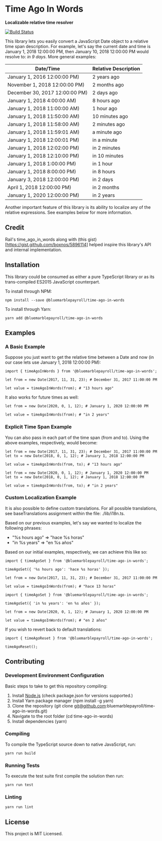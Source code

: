 # Time Ago In Words

**Localizable relative time resolver**

[![Build Status](https://travis-ci.org/bluemarblepayroll/time-ago-in-words.svg?branch=master)](https://travis-ci.org/bluemarblepayroll/time-ago-in-words)

This library lets you easily convert a JavaScript Date object to a relative time span description.  For example, let's say the
current date and time is January 1, 2018 12:00:00 PM, then January 10, 2018 12:00:00 PM would resolve to: *in 9 days*.  More general examples:

| Date/Time                       | Relative Description |
| ------------------------------- | -------------------- |
| January 1, 2016 12:00:00 PM)    | 2 years ago          |
| November 1, 2018 12:00:00 PM)   | 2 months ago         |
| December 30, 2017 12:00:00 PM)  | 2 days ago           |
| January 1, 2018 4:00:00 AM)     | 8 hours ago          |
| January 1, 2018 11:00:00 AM)    | 1 hour ago           |
| January 1, 2018 11:50:00 AM)    | 10 minutes ago       |
| January 1, 2018 11:58:00 AM)    | 2 minutes ago        |
| January 1, 2018 11:59:01 AM)    | a minute ago         |
| January 1, 2018 12:00:01 PM)    | in a minute          |
| January 1, 2018 12:02:00 PM)    | in 2 minutes         |
| January 1, 2018 12:10:00 PM)    | in 10 minutes        |
| January 1, 2018 1:00:00 PM)     | in 1 hour            |
| January 1, 2018 8:00:00 PM)     | in 8 hours           |
| January 3, 2018 12:00:00 PM)    | in 2 days            |
| April 1, 2018 12:00:00 PM)      | in 2 months          |
| January 1, 2020 12:00:00 PM)    | in 2 years           |

Another important feature of this library is its ability to localize any of the relative expressions.  See examples below for more information.

## Credit

Rail's time_ago_in_words along with (this gist)[https://gist.github.com/boxnos/5896114] helped inspire this library's API and internal implementation.

## Installation

This library could be consumed as either a pure TypeScript library or as its trans-compiled ES2015 JavaScript counterpart.

To install through NPM:

````
npm install --save @bluemarblepayroll/time-ago-in-words
````

To install through Yarn:

````
yarn add @bluemarblepayroll/time-ago-in-words
````

## Examples

### A Basic Example

Suppose you just want to get the relative time between a Date and now (in our case lets use January 1, 2018 12:00:00 PM):

````
import { timeAgoInWords } from '@bluemarblepayroll/time-ago-in-words';

let from = new Date(2017, 11, 31, 23); # December 31, 2017 11:00:00 PM

let value = timeAgoInWords(from); # "13 hours ago"
````

It also works for future times as well:

````
let from = new Date(2020, 0, 1, 12); # January 1, 2020 12:00:00 PM

let value = timeAgoInWords(from); # "in 2 years"
````

### Explicit Time Span Example

You can also pass in each part of the time span (from and to).  Using the above examples, respectively, would become:

````
let from = new Date(2017, 11, 31, 23); # December 31, 2017 11:00:00 PM
let to = new Date(2018, 0, 1, 12); # January 1, 2018 12:00:00 PM

let value = timeAgoInWords(from, to); # "13 hours ago"
````

````
let from = new Date(2020, 0, 1, 12); # January 1, 2020 12:00:00 PM
let to = new Date(2018, 0, 1, 12); # January 1, 2018 12:00:00 PM

let value = timeAgoInWords(from, to); # "in 2 years"
````

### Custom Localization Example

It is also possible to define custom translations.  For all possible translations, see baseTranslations assignment within the file: ./lib/i18n.ts.

Based on our previous examples, let's say we wanted to localize the following phrases:

* "%s hours ago" => "hace %s horas"
* "in %s years" => "en %s años"

Based on our initial examples, respectively, we can achieve this like so:

````
import { timeAgoSet } from '@bluemarblepayroll/time-ago-in-words';

timeAgoSet({ '%s hours ago': 'hace %s horas' });

let from = new Date(2017, 11, 31, 23); # December 31, 2017 11:00:00 PM

let value = timeAgoInWords(from); # "hace 13 horas"
````

````
import { timeAgoSet } from '@bluemarblepayroll/time-ago-in-words';

timeAgoSet({ 'in %s years': 'en %s años' });

let from = new Date(2020, 0, 1, 12); # January 1, 2020 12:00:00 PM

let value = timeAgoInWords(from); # "en 2 años"
````

If you wish to revert back to default translations:

````
import { timeAgoReset } from '@bluemarblepayroll/time-ago-in-words';

timeAgoReset();
````

## Contributing

### Development Environment Configuration

Basic steps to take to get this repository compiling:

1. Install [Node.js](https://nodejs.org) (check package.json for versions supported.)
2. Install Yarn package manager (npm install -g yarn)
3. Clone the repository (git clone git@github.com:bluemarblepayroll/time-ago-in-words.git)
4. Navigate to the root folder (cd time-ago-in-words)
5. Install dependencies (yarn)

### Compiling

To compile the TypeScript source down to native JavaScript, run:

````
yarn run build
````

### Running Tests

To execute the test suite first compile the solution then run:

````
yarn run test
````

### Linting

````
yarn run lint
````

## License

This project is MIT Licensed.
